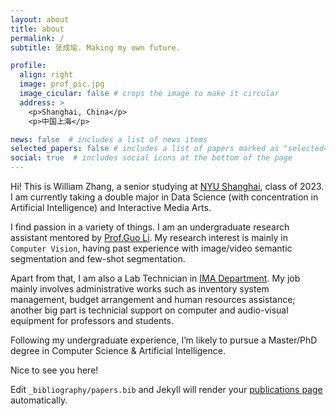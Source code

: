 ```yaml
---
layout: about
title: about
permalink: /
subtitle: 张成瑜. Making my own future.

profile:
  align: right
  image: prof_pic.jpg
  image_cicular: false # crops the image to make it circular
  address: >
    <p>Shanghai, China</p>
    <p>中国上海</p>

news: false  # includes a list of news items
selected_papers: false # includes a list of papers marked as "selected={true}"
social: true  # includes social icons at the bottom of the page
---
```


Hi! This is William Zhang, a senior studying at [NYU Shanghai](https://shanghai.nyu.edu/), class of 2023. I am currently taking a double major in Data Science (with concentration in Artificial Intelligence) and Interactive Media Arts. 

I find passion in a variety of things. I am an undergraduate research assistant mentored by [Prof.Guo Li](https://shanghai.nyu.edu/academics/faculty/directory/li-guo). My research interest is mainly in `Computer Vision`, having past experience with image/video semantic segmentation and few-shot segmentation. 

Apart from that, I am also a Lab Technician in [IMA Department](https://ima.shanghai.nyu.edu/). My job mainly involves administrative works such as inventory system management, budget arrangement and human resources assistance; another big part is technicial support on computer and audio-visual equipment for professors and students.

Following my undergraduate experience, I’m likely to pursue a Master/PhD degree in Computer Science & Artificial Intelligence.

Nice to see you here!

Edit `_bibliography/papers.bib` and Jekyll will render your [publications page](/al-folio/publications/) automatically.
